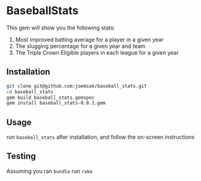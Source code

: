 # BaseballStats

This gem will show you the following stats:

1. Most improved batting average for a player in a given year
2. The slugging percentage for a given year and team
3. The Triple Crown Eligible players in each league for a given year

## Installation

```bash
git clone git@github.com:joemsak/baseball_stats.git
cd baseball_stats
gem build baseball_stats.gemspec
gem install baseball_stats-0.0.1.gem
```

## Usage

run `baseball_stats` after installation, and follow the on-screen instructions

## Testing

Assuming you ran `bundle` run `rake`
